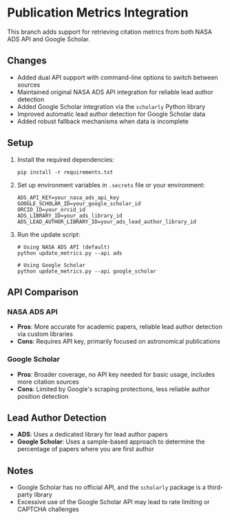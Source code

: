 # Publication Metrics Integration

This branch adds support for retrieving citation metrics from both NASA ADS API and Google Scholar.

## Changes

- Added dual API support with command-line options to switch between sources
- Maintained original NASA ADS API integration for reliable lead author detection
- Added Google Scholar integration via the `scholarly` Python library
- Improved automatic lead author detection for Google Scholar data
- Added robust fallback mechanisms when data is incomplete

## Setup

1. Install the required dependencies:
   ```
   pip install -r requirements.txt
   ```

2. Set up environment variables in `.secrets` file or your environment:
   ```
   ADS_API_KEY=your_nasa_ads_api_key
   GOOGLE_SCHOLAR_ID=your_google_scholar_id
   ORCID_ID=your_orcid_id
   ADS_LIBRARY_ID=your_ads_library_id
   ADS_LEAD_AUTHOR_LIBRARY_ID=your_ads_lead_author_library_id
   ```

3. Run the update script:
   ```
   # Using NASA ADS API (default)
   python update_metrics.py --api ads
   
   # Using Google Scholar
   python update_metrics.py --api google_scholar
   ```

## API Comparison

### NASA ADS API
- **Pros**: More accurate for academic papers, reliable lead author detection via custom libraries
- **Cons**: Requires API key, primarily focused on astronomical publications

### Google Scholar
- **Pros**: Broader coverage, no API key needed for basic usage, includes more citation sources
- **Cons**: Limited by Google's scraping protections, less reliable author position detection

## Lead Author Detection

- **ADS**: Uses a dedicated library for lead author papers
- **Google Scholar**: Uses a sample-based approach to determine the percentage of papers where you are first author

## Notes

- Google Scholar has no official API, and the `scholarly` package is a third-party library
- Excessive use of the Google Scholar API may lead to rate limiting or CAPTCHA challenges 